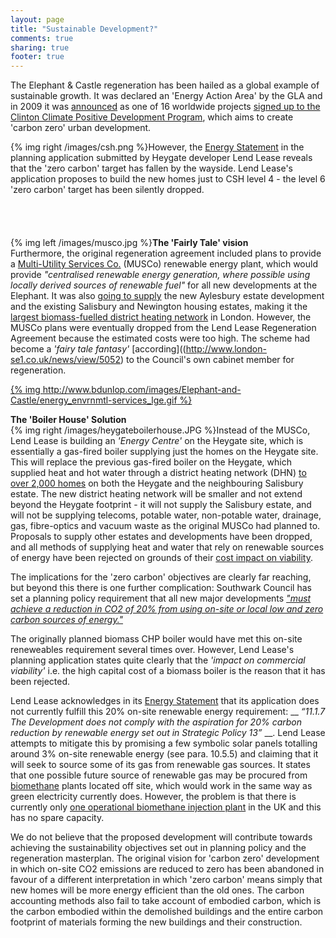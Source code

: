```yaml
---
layout: page
title: "Sustainable Development?"
comments: true
sharing: true
footer: true
---
```

The Elephant & Castle regeneration has been hailed as a global example of sustainable growth. It was declared an 'Energy Action Area' by the GLA and in 2009 it was [announced](http://news.bbc.co.uk/1/hi/england/london/8056859.stm) as one of 16 worldwide projects [signed up to the Clinton Climate Positive Development Program](http://www.london-se1.co.uk/news/view/6032), which aims to create 'carbon zero' urban development.

{% img right /images/csh.png %}However, the [Energy Statement](http://planningonline.southwark.gov.uk/DocsOnline/Documents/224079_1.pdf) in the planning application submitted by Heygate developer Lend Lease reveals that the 'zero carbon' target has fallen by the wayside. Lend Lease's application proposes to build the new homes just to CSH level 4 - the level 6 'zero carbon' target has been silently dropped. 
 </br>
</br>
 </br>
</br>
</br>
{% img left /images/musco.jpg %}__The 'Fairly Tale' vision__  
Furthermore, the original regeneration agreement included plans to provide a [Multi-Utility Services Co.](https://www.buildingcentre.co.uk/downloads/underground_london.pdf) (MUSCo) renewable energy plant, which would provide _"centralised renewable energy generation, where possible using locally derived sources of renewable fuel"_ for all new developments at the Elephant. It was also [going to supply](http://moderngov.southwark.gov.uk/mgConvert2PDF.aspx?ID=16241) the new Aylesbury estate development and the existing Salisbury and Newington housing estates, making it the [largest biomass-fuelled district heating network](/images/muscoarea.png) in London. However, the MUSCo plans were eventually dropped from the Lend Lease Regeneration Agreement because the estimated costs were too high. The scheme had become a _'fairy tale fantasy'_ [according]((http://www.london-se1.co.uk/news/view/5052) to the Council's own cabinet member for regeneration.   

[{% img http://www.bdunlop.com/images/Elephant-and-Castle/energy_envrnmtl-services_lge.gif %}](http://www.bdunlop.com/images/Elephant-and-Castle/energy_envrnmtl-services_lge.gif)

__The 'Boiler House' Solution__  
{% img right /images/heygateboilerhouse.JPG %}Instead of the MUSCo, Lend Lease is building an _'Energy Centre'_ on the Heygate site, which is essentially a gas-fired boiler supplying just the homes on the Heygate site. This will replace the previous gas-fired boiler on the Heygate, which supplied heat and hot water through a district heating network (DHN) [to over 2,000 homes](/images/HeygateDHN.png) on both the Heygate and the neighbouring Salisbury estate. The new district heating network will be smaller and not extend beyond the Heygate footprint - it will not supply the Salisbury estate, and will not be supplying telecoms, potable water, non-potable water, drainage, gas, fibre-optics and vacuum waste as the original MUSCo had planned to. Proposals to supply other estates and developments have been dropped, and all methods of supplying heat and water that rely on renewable sources of energy have been rejected on grounds of their [cost impact on viability](/blog/2012/07/03/its-all-about-financial-viability/). 


The implications for the 'zero carbon' objectives are clearly far reaching, but beyond this there is one further complication: Southwark Council has set a planning policy requirement that all new major developments [_"must achieve a reduction in CO2 of 20% from using on-site or local low and zero carbon sources of energy."_](http://www.southwark.gov.uk/download/5823/adopted_core_strategy) 
 
The originally planned biomass CHP boiler would have met this on-site reneweables requirement several times over. However, Lend Lease's planning application states quite clearly that the _'impact on commercial viability'_ i.e. the high capital cost of a biomass boiler is the reason that it has been rejected.

Lend Lease acknowledges in its [Energy Statement](http://planningonline.southwark.gov.uk/DocsOnline/Documents/325310_1.pdf) that its application does not currently fulfill this 20% on-site renewable energy requirement: __ _“11.1.7 The Development does not comply with the aspiration for 20% carbon reduction by renewable energy set out in Strategic Policy 13”_ __. Lend Lease attempts to mitigate this by promising a few symbolic solar panels totalling around 3% on-site renewable energy (see para. 10.5.5) and claiming that it will seek to source some of its gas from renewable gas sources. It states that one possible future source of renewable gas may be procured from [biomethane](http://en.wikipedia.org/wiki/Biogas) plants located off site, which would work in the same way as green electricity currently does. However, the problem is that there is currently only [one operational biomethane injection plant](http://www.bbc.co.uk/news/uk-11433162) in the UK and this has no spare capacity. 

We do not believe that the proposed development will contribute towards achieving the sustainability objectives set out in planning policy and the regeneration masterplan. The original vision for 'carbon zero' development in which on-site CO2 emissions are reduced to zero has been abandoned in favour of a different interpretation in which 'zero carbon' means simply that new homes will be more energy efficient than the old ones. The carbon accounting methods also fail to take account of embodied carbon, which is the carbon embodied within the demolished buildings and the entire carbon footprint of materials forming the new buildings and their construction. 


